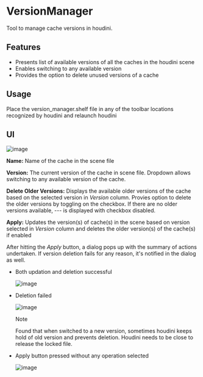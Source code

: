 # VersionManager
Tool to manage cache versions in houdini. 

## Features
* Presents list of available versions of all the caches in the houdini scene
* Enables switching to any available version
* Provides the option to delete unused versions of a cache

## Usage
Place the version_manager.shelf file in any of the toolbar locations recognized by houdini and relaunch houdini

## UI

![image](https://github.com/jroy1992/VersionManager/assets/22520387/026cf87b-8eb2-4191-9b31-420b5bd4113c)


**Name:** Name of the cache in the scene file

**Version:** The current version of the cache in scene file. Dropdown allows switching to any available version of the cache.

**Delete Older Versions:** Displays the available older versions of the cache based on the selected version in *Version* column. Provies option to delete the older versions by toggling on the checkbox.
If there are no older versions available, --- is displayed with checkbox disabled.

**Apply:** Updates the version(s) of cache(s) in the scene based on version selected in *Version* column and deletes the older version(s) of the cache(s) if enabled


After hitting the *Apply* button, a dialog pops up with the summary of actions undertaken. If version deletion fails for any reason, it's notified in the dialog as well.
* Both updation and deletion successful
  
  ![image](https://github.com/jroy1992/VersionManager/assets/22520387/44418387-3a48-4515-9051-445268bb4b1e)


* Deletion failed

  ![image](https://github.com/jroy1992/VersionManager/assets/22520387/75bed838-9a1f-452a-9983-f40017d6ea4e)

  > [!NOTE]
  > 
  > Found that when switched to a new version, sometimes houdini keeps hold of old version and prevents deletion. Houdini needs to be close to release the locked file. 


* Apply button pressed without any operation selected

  ![image](https://github.com/jroy1992/VersionManager/assets/22520387/5de95f27-38d6-4e89-8f1a-6390f04fc3f9)

